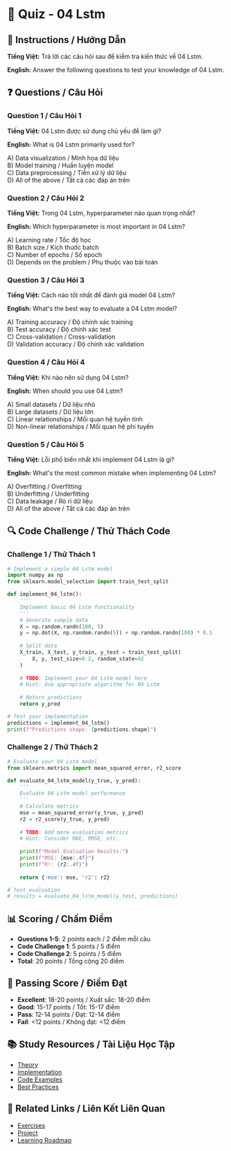 # 🧠 Quiz - 04 Lstm

## 📝 Instructions / Hướng Dẫn

**Tiếng Việt:** Trả lời các câu hỏi sau để kiểm tra kiến thức về 04 Lstm.

**English:** Answer the following questions to test your knowledge of 04 Lstm.

## ❓ Questions / Câu Hỏi

### Question 1 / Câu Hỏi 1
**Tiếng Việt:** 04 Lstm được sử dụng chủ yếu để làm gì?

**English:** What is 04 Lstm primarily used for?

A) Data visualization / Minh họa dữ liệu  
B) Model training / Huấn luyện model  
C) Data preprocessing / Tiền xử lý dữ liệu  
D) All of the above / Tất cả các đáp án trên

### Question 2 / Câu Hỏi 2
**Tiếng Việt:** Trong 04 Lstm, hyperparameter nào quan trọng nhất?

**English:** Which hyperparameter is most important in 04 Lstm?

A) Learning rate / Tốc độ học  
B) Batch size / Kích thước batch  
C) Number of epochs / Số epoch  
D) Depends on the problem / Phụ thuộc vào bài toán

### Question 3 / Câu Hỏi 3
**Tiếng Việt:** Cách nào tốt nhất để đánh giá model 04 Lstm?

**English:** What's the best way to evaluate a 04 Lstm model?

A) Training accuracy / Độ chính xác training  
B) Test accuracy / Độ chính xác test  
C) Cross-validation / Cross-validation  
D) Validation accuracy / Độ chính xác validation

### Question 4 / Câu Hỏi 4
**Tiếng Việt:** Khi nào nên sử dụng 04 Lstm?

**English:** When should you use 04 Lstm?

A) Small datasets / Dữ liệu nhỏ  
B) Large datasets / Dữ liệu lớn  
C) Linear relationships / Mối quan hệ tuyến tính  
D) Non-linear relationships / Mối quan hệ phi tuyến

### Question 5 / Câu Hỏi 5
**Tiếng Việt:** Lỗi phổ biến nhất khi implement 04 Lstm là gì?

**English:** What's the most common mistake when implementing 04 Lstm?

A) Overfitting / Overfitting  
B) Underfitting / Underfitting  
C) Data leakage / Rò rỉ dữ liệu  
D) All of the above / Tất cả các đáp án trên

## 🔍 Code Challenge / Thử Thách Code

### Challenge 1 / Thử Thách 1
```python
# Implement a simple 04 Lstm model
import numpy as np
from sklearn.model_selection import train_test_split

def implement_04_lstm():
    '''
    Implement basic 04 Lstm functionality
    '''
    # Generate sample data
    X = np.random.randn(100, 5)
    y = np.dot(X, np.random.randn(5)) + np.random.randn(100) * 0.1
    
    # Split data
    X_train, X_test, y_train, y_test = train_test_split(
        X, y, test_size=0.2, random_state=42
    )
    
    # TODO: Implement your 04 Lstm model here
    # Hint: Use appropriate algorithm for 04 Lstm
    
    # Return predictions
    return y_pred

# Test your implementation
predictions = implement_04_lstm()
print(f"Predictions shape: {predictions.shape}")
```

### Challenge 2 / Thử Thách 2
```python
# Evaluate your 04 Lstm model
from sklearn.metrics import mean_squared_error, r2_score

def evaluate_04_lstm_model(y_true, y_pred):
    '''
    Evaluate 04 Lstm model performance
    '''
    # Calculate metrics
    mse = mean_squared_error(y_true, y_pred)
    r2 = r2_score(y_true, y_pred)
    
    # TODO: Add more evaluation metrics
    # Hint: Consider MAE, RMSE, etc.
    
    print(f"Model Evaluation Results:")
    print(f"MSE: {mse:.4f}")
    print(f"R²: {r2:.4f}")
    
    return {'mse': mse, 'r2': r2}

# Test evaluation
# results = evaluate_04_lstm_model(y_test, predictions)
```

## 📊 Scoring / Chấm Điểm

- **Questions 1-5**: 2 points each / 2 điểm mỗi câu
- **Code Challenge 1**: 5 points / 5 điểm
- **Code Challenge 2**: 5 points / 5 điểm
- **Total**: 20 points / Tổng cộng 20 điểm

## 🎯 Passing Score / Điểm Đạt

- **Excellent**: 18-20 points / Xuất sắc: 18-20 điểm
- **Good**: 15-17 points / Tốt: 15-17 điểm  
- **Pass**: 12-14 points / Đạt: 12-14 điểm
- **Fail**: <12 points / Không đạt: <12 điểm

## 📚 Study Resources / Tài Liệu Học Tập

- [Theory](./THEORY_04_lstm.md)
- [Implementation](./IMPLEMENTATION_04_lstm.md)
- [Code Examples](./CODE_EXAMPLES_04_lstm.md)
- [Best Practices](./BEST_PRACTICES_04_lstm.md)

## 🔗 Related Links / Liên Kết Liên Quan

- [Exercises](./EXERCISES_04_lstm.md)
- [Project](./PROJECT_04_lstm.md)
- [Learning Roadmap](./LEARNING_ROADMAP_04_lstm.md)
